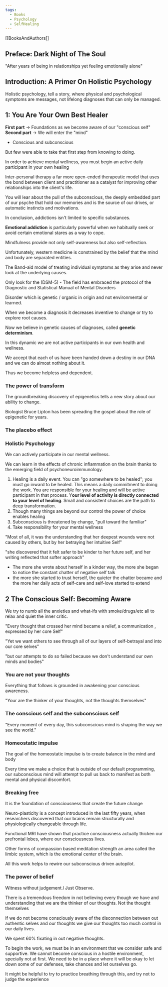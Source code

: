 ```yaml
---
tags:
  - Books
  - Psychology
  - SelfHealing
---
```

[[BooksAndAuthors]]
## Preface: Dark Night of The Soul

"After years of being in relationships yet feeling emotionally alone"

## Introduction: A Primer On Holistic Psychology

Holistic psychology, tell a story, where physical and psychological symptoms are messages, not lifelong diagnoses that can only be managed.
## 1: You Are Your Own Best Healer

**First part** -> Foundations as we become aware of our "conscious self"
**Second part** -> We will enter the "mind"
- Conscious and subconscious 

But few were able to take that first step  from knowing to doing.

In order to achieve mental wellness, you must begin an active daily participant in your own healing

Inter-personal therapy a far more open-ended therapeutic model that uses the bond between client and practitioner as a catalyst for improving other relationships into the client's life. 

You will lear about the pull of the subconscious, the deeply embedded part of our psyche that hold our memories and is the source of our drives, or automatic instincts and motivations. 

In conclusion, addictions isn't limited to specific substances. 

**Emotional addiction** is particularly powerful when we habitually seek or avoid certain emotional stares as a way to cope.

Mindfulness provide not only self-awareness but also self-reflection.

Unfortunately, western medicine is constrained by the belief that the mind and body are separated entities. 

The Band-aid model of treating individual symptoms as they arise and never look at the underlying causes.

Only look for the (DSM-5) - The field has embraced the protocol of the Diagnostic and Statistical Manual of Mental Disorders

Disorder which is genetic / organic in origin and not environmental  or learned.

When we become a diagnosis it decreases inventive to change or try to explore root causes.

Now we believe in genetic causes of diagnoses, called **genetic determinism**.

In this dynamic we are not active participants in our own health and wellness. 

We accept that each of us have been handed down a destiny in our DNA and we can do almost nothing about it.

Thus we become helpless and dependent.
### The power of transform 

The groundbreaking discovery of epigenetics tells a new story about our ability to change.

Biologist Bruce Lipton has been spreading the gospel about the role of epigenetic for years.
### The placebo effect


### Holistic Psychology

We can actively participate in our mental wellness.

We can learn in the effects of chronic inflammation on the brain thanks to the emerging field of psychoneuroimmunology.

1. Healing is a daily event. You can "go somewhere to be healed"; you must go inward to be healed. This means a daily commitment to doing the work. You are responsible for your healing and will be active participant in that process. Y**our level of activity is directly connected to your level of healing**. Small and consistent choices are the path to deep transformation.
2. Though many things are beyond our control the power of choice enables healing
3. Subconscious is threatened by change, "pull toward the familiar"
4. Take responsibility for your mental wellness

"Most of all, it was the understanding that her deepest wounds were not caused by others, but by her betraying her intuitive Self"

"she discovered that it felt safer to be kinder to her future self, and her writing reflected that softer approach"

- The more she wrote about herself in a kinder way, the more she began to notice the constant chatter of negative self talk
- the more she started to trust herself, the quieter the chatter became and the more her daily acts of self-care and self-love started to extend 
## 2 The Conscious Self: Becoming Aware

We try to numb all the anxieties and what-ifs with smoke/drugs/etc all to relax and quiet the inner critic.

"Every thought that crossed her mind became a relief, a communication , expressed by her core Self"

"Yet we want others to see through all of our layers of self-betrayal and into our core selves"

"but our attempts to do so failed because we don't understand our own minds and bodies"
### You are not your thoughts 

Everything that follows is grounded in awakening your conscious awareness.

"Your are the thinker of your thoughts, not the thoughts themselves"
### The conscious self and the subconscious self

"Every moment of every day, this subconscious mind is shaping the way we see the world."
### Homeostatic impulse

The goal of the homeostatic impulse is to create balance in the mind and body

Every time we make a choice that is outside of our default programming, our subconscious mind will attempt to pull us back to manifest as both mental and physical discomfort.
### Breaking free

It is the foundation of consciousness that create the future change

Neuro-plasticity is a concept introduced in the last fifty years, when researchers discovered that our brains remain structurally and physiologically changeable through life.

Functional MRI have shown that practice consciousness actually thicken our prefrontal lobes, where our consciousness lives.

Other forms of compassion based meditation strength an area called the limbic system, which is the emotional center of the brain.

All this work helps to rewire our subconscious driven autopilot.
### The power of belief

Witness without judgement.l Just Observe.

There is a tremendous freedom in not believing every though we have and understanding that we are the thinker of our thoughts. Not the thought themselves

If we do not become consciously aware of the disconnection between out authentic selves and our thoughts we give our thoughts too much control in our daily lives.

We spent 60% fixating in out negative thoughts.

To begin the work, we must be in an environment that we consider safe and supportive. 
We cannot become conscious in a hostile environment, specially not at first. 
We need to be in a place where it will be okay to let down some of our defenses, take chances and  let ourselves go.

It might be helpful to try to practice breathing through this, and try not to judge the experience